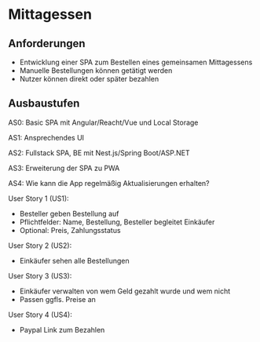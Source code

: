 # Mittagessen

## Anforderungen
-	Entwicklung einer SPA zum Bestellen eines gemeinsamen Mittagessens
-	Manuelle Bestellungen können getätigt werden
-	Nutzer können direkt oder später bezahlen

## Ausbaustufen

AS0: Basic SPA mit Angular/Reacht/Vue und Local Storage

AS1: Ansprechendes UI

AS2: Fullstack SPA, BE mit Nest.js/Spring Boot/ASP.NET

AS3: Erweiterung der SPA zu PWA

AS4: Wie kann die App regelmäßig Aktualisierungen erhalten?

User Story 1 (US1):
-	Besteller geben Bestellung auf 
-	Pflichtfelder: Name, Bestellung, Besteller begleitet Einkäufer
-	Optional: Preis, Zahlungsstatus

User Story 2 (US2):
-	Einkäufer sehen alle Bestellungen

User Story 3 (US3):
-	Einkäufer verwalten von wem Geld gezahlt wurde und wem nicht
-	Passen ggfls. Preise an

User Story 4 (US4):
-	Paypal Link zum Bezahlen


